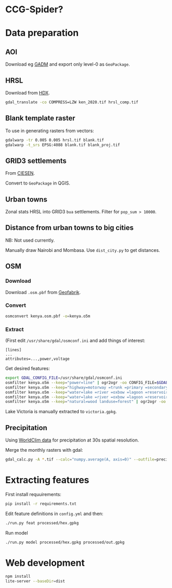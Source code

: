 # CCG-Spider?

# Data preparation
## AOI
Download eg [GADM](https://gadm.org/download_country_v3.html) and export only level-0 as `GeoPackage`.

## HRSL
Download from [HDX](https://data.humdata.org/dataset/highresolutionpopulationdensitymaps-ken).
```bash
gdal_translate -co COMPRESS=LZW ken_2020.tif hrsl_comp.tif
```

## Blank template raster
To use in generating rasters from vectors:
```bash
gdalwarp -tr 0.005 0.005 hrsl.tif blank.tif
gdalwarp -t_srs EPSG:4088 blank.tif blank_proj.tif
```


## GRID3 settlements
From [CIESEN](https://academiccommons.columbia.edu/doi/10.7916/d8-3tn0-1686).

Convert to `GeoPackage` in QGIS.

## Urban towns
Zonal stats HRSL into GRID3 `bua` settlements. Filter for `pop_sum > 10000`.

## Distance from urban towns to big cities
NB: Not used currently.

Manually draw Nairobi and Mombasa. Use `dist_city.py` to get distances.

## OSM
### Download
Download `.osm.pbf` from [Geofabrik](https://download.geofabrik.de/africa.html).

### Convert
```bash
osmconvert kenya.osm.pbf -o=kenya.o5m
```

### Extract
(First edit `/usr/share/gdal/osmconf.ini` and add things of interest:
```
[lines]
...
attributes=...,power,voltage
```

Get desired features:
```bash
export GDAL_CONFIG_FILE=/usr/share/gdal/osmconf.ini
osmfilter kenya.o5m --keep="power=line" | ogr2ogr -oo CONFIG_FILE=$GDAL_CONFIG_FILE -select power,voltage -f GPKG grid.gpkg /vsistdin/ lines
osmfilter kenya.o5m --keep="highway=motorway =trunk =primary =secondary =tertiary" | ogr2ogr -oo CONFIG_FILE=$GDAL_CONFIG_FILE -select highway -f GPKG roads.gpkg /vsistdin/ lines
osmfilter kenya.o5m --keep="water=lake =river =oxbow =lagoon =reservoir" | ogr2ogr -oo CONFIG_FILE=$GDAL_CONFIG_FILE -select water -f GPKG lakes.gpkg /vsistdin/ multipolygons
osmfilter kenya.o5m --keep="water=lake =river =oxbow =lagoon =reservoir" | ogr2ogr -oo CONFIG_FILE=$GDAL_CONFIG_FILE -select water -f GPKG rivers.gpkg /vsistdin/ lines
osmfilter kenya.o5m --keep="natural=wood landuse=forest" | ogr2ogr -oo CONFIG_FILE=$GDAL_CONFIG_FILE -select natural,landuse -f GPKG forest.gpkg /vsistdin/ multipolygons
```

Lake Victoria is manually extracted to `victoria.gpkg`.

## Precipitation
Using [WorldClim data](https://www.worldclim.org/data/worldclim21.html) for precipitation at 30s spatial resolution.

Merge the monthly rasters with gdal:
```bash
gdal_calc.py -A *.tif --calc="numpy.average(A, axis=0)" --outfile=precip_mean.tif
```

# Extracting features
First install requuirements:
```bash
pip install -r requirements.txt
```
Edit feature definitions in `config.yml` and then:
```bash
./run.py feat processed/hex.gpkg
```

Run model
```bash
./run.py model processed/hex.gpkg processed/out.gpkg
```

# Web development
```bash
npm install
lite-server --baseDir=dist
```
